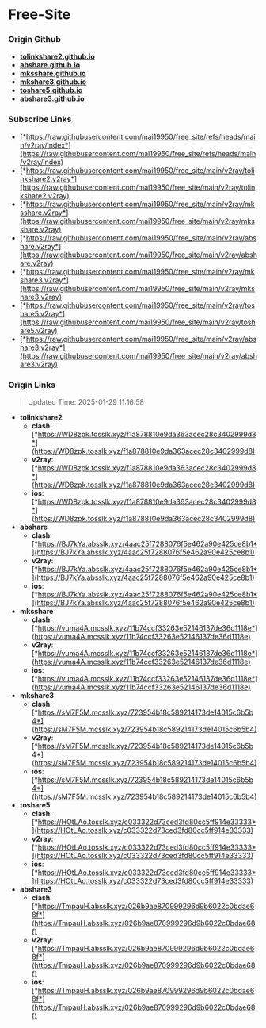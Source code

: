 # Free-Site

### Origin Github

- [**tolinkshare2.github.io**](https://github.com/tolinkshare2/tolinkshare2.github.io)
- [**abshare.github.io**](https://github.com/abshare/abshare.github.io)
- [**mksshare.github.io**](https://github.com/mksshare/mksshare.github.io)
- [**mkshare3.github.io**](https://github.com/mkshare3/mkshare3.github.io)
- [**toshare5.github.io**](https://github.com/toshare5/toshare5.github.io)
- [**abshare3.github.io**](https://github.com/abshare3/abshare3.github.io)

### Subscribe Links

- [*https://raw.githubusercontent.com/mai19950/free_site/refs/heads/main/v2ray/index*](https://raw.githubusercontent.com/mai19950/free_site/refs/heads/main/v2ray/index)
- [*https://raw.githubusercontent.com/mai19950/free_site/main/v2ray/tolinkshare2.v2ray*](https://raw.githubusercontent.com/mai19950/free_site/main/v2ray/tolinkshare2.v2ray)
- [*https://raw.githubusercontent.com/mai19950/free_site/main/v2ray/mksshare.v2ray*](https://raw.githubusercontent.com/mai19950/free_site/main/v2ray/mksshare.v2ray)
- [*https://raw.githubusercontent.com/mai19950/free_site/main/v2ray/abshare.v2ray*](https://raw.githubusercontent.com/mai19950/free_site/main/v2ray/abshare.v2ray)
- [*https://raw.githubusercontent.com/mai19950/free_site/main/v2ray/mkshare3.v2ray*](https://raw.githubusercontent.com/mai19950/free_site/main/v2ray/mkshare3.v2ray)
- [*https://raw.githubusercontent.com/mai19950/free_site/main/v2ray/toshare5.v2ray*](https://raw.githubusercontent.com/mai19950/free_site/main/v2ray/toshare5.v2ray)
- [*https://raw.githubusercontent.com/mai19950/free_site/main/v2ray/abshare3.v2ray*](https://raw.githubusercontent.com/mai19950/free_site/main/v2ray/abshare3.v2ray)

### Origin Links

> Updated Time: 2025-01-29 11:16:58

- **tolinkshare2**
  - **clash**: [*https://WD8zpk.tosslk.xyz/f1a878810e9da363acec28c3402999d8*](https://WD8zpk.tosslk.xyz/f1a878810e9da363acec28c3402999d8)
  - **v2ray**: [*https://WD8zpk.tosslk.xyz/f1a878810e9da363acec28c3402999d8*](https://WD8zpk.tosslk.xyz/f1a878810e9da363acec28c3402999d8)
  - **ios**: [*https://WD8zpk.tosslk.xyz/f1a878810e9da363acec28c3402999d8*](https://WD8zpk.tosslk.xyz/f1a878810e9da363acec28c3402999d8)
- **abshare**
  - **clash**: [*https://BJ7kYa.absslk.xyz/4aac25f7288076f5e462a90e425ce8b1*](https://BJ7kYa.absslk.xyz/4aac25f7288076f5e462a90e425ce8b1)
  - **v2ray**: [*https://BJ7kYa.absslk.xyz/4aac25f7288076f5e462a90e425ce8b1*](https://BJ7kYa.absslk.xyz/4aac25f7288076f5e462a90e425ce8b1)
  - **ios**: [*https://BJ7kYa.absslk.xyz/4aac25f7288076f5e462a90e425ce8b1*](https://BJ7kYa.absslk.xyz/4aac25f7288076f5e462a90e425ce8b1)
- **mksshare**
  - **clash**: [*https://vuma4A.mcsslk.xyz/11b74ccf33263e52146137de36d1118e*](https://vuma4A.mcsslk.xyz/11b74ccf33263e52146137de36d1118e)
  - **v2ray**: [*https://vuma4A.mcsslk.xyz/11b74ccf33263e52146137de36d1118e*](https://vuma4A.mcsslk.xyz/11b74ccf33263e52146137de36d1118e)
  - **ios**: [*https://vuma4A.mcsslk.xyz/11b74ccf33263e52146137de36d1118e*](https://vuma4A.mcsslk.xyz/11b74ccf33263e52146137de36d1118e)
- **mkshare3**
  - **clash**: [*https://sM7F5M.mcsslk.xyz/723954b18c589214173de14015c6b5b4*](https://sM7F5M.mcsslk.xyz/723954b18c589214173de14015c6b5b4)
  - **v2ray**: [*https://sM7F5M.mcsslk.xyz/723954b18c589214173de14015c6b5b4*](https://sM7F5M.mcsslk.xyz/723954b18c589214173de14015c6b5b4)
  - **ios**: [*https://sM7F5M.mcsslk.xyz/723954b18c589214173de14015c6b5b4*](https://sM7F5M.mcsslk.xyz/723954b18c589214173de14015c6b5b4)
- **toshare5**
  - **clash**: [*https://HOtLAo.tosslk.xyz/c033322d73ced3fd80cc5ff914e33333*](https://HOtLAo.tosslk.xyz/c033322d73ced3fd80cc5ff914e33333)
  - **v2ray**: [*https://HOtLAo.tosslk.xyz/c033322d73ced3fd80cc5ff914e33333*](https://HOtLAo.tosslk.xyz/c033322d73ced3fd80cc5ff914e33333)
  - **ios**: [*https://HOtLAo.tosslk.xyz/c033322d73ced3fd80cc5ff914e33333*](https://HOtLAo.tosslk.xyz/c033322d73ced3fd80cc5ff914e33333)
- **abshare3**
  - **clash**: [*https://TmpauH.absslk.xyz/026b9ae870999296d9b6022c0bdae68f*](https://TmpauH.absslk.xyz/026b9ae870999296d9b6022c0bdae68f)
  - **v2ray**: [*https://TmpauH.absslk.xyz/026b9ae870999296d9b6022c0bdae68f*](https://TmpauH.absslk.xyz/026b9ae870999296d9b6022c0bdae68f)
  - **ios**: [*https://TmpauH.absslk.xyz/026b9ae870999296d9b6022c0bdae68f*](https://TmpauH.absslk.xyz/026b9ae870999296d9b6022c0bdae68f)
